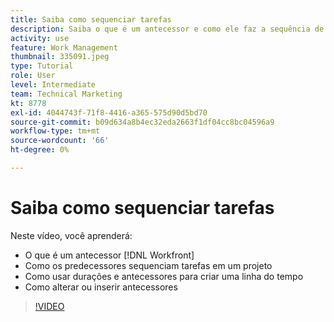 ```yaml
---
title: Saiba como sequenciar tarefas
description: Saiba o que é um antecessor e como ele faz a sequência de tarefas em um projeto. Em seguida, aprenda a usar durações e antecessores para criar uma linha do tempo.
activity: use
feature: Work Management
thumbnail: 335091.jpeg
type: Tutorial
role: User
level: Intermediate
team: Technical Marketing
kt: 8778
exl-id: 4044743f-71f8-4416-a365-575d90d5bd70
source-git-commit: b09d634a8b4ec32eda2663f1df04cc8bc04596a9
workflow-type: tm+mt
source-wordcount: '66'
ht-degree: 0%

---
```


# Saiba como sequenciar tarefas

Neste vídeo, você aprenderá:

* O que é um antecessor [!DNL  Workfront]
* Como os predecessores sequenciam tarefas em um projeto
* Como usar durações e antecessores para criar uma linha do tempo
* Como alterar ou inserir antecessores

>[!VIDEO](https://video.tv.adobe.com/v/335091/?quality=12)

<!---
Learn more urls
There’s a lot more you can learn about predecessors, such as dependency type and lag. [!DNL Workfront] recommends getting the basics down first, then pulling those other features into your project planning. If you’re curious, here are some articles about additional functionality.
Overview of task predecessors
Create predecessor relationships by chaining tasks
Creating a predecessor relationship on the task list
Overview of lag types
Overview of task dependency types
--->
